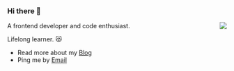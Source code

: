 ### Hi there 👋

<img align="right" src="https://github-readme-stats.vercel.app/api?username=falloutchonny&show_icons=true&icon_color=0366d6&text_color=24292e&bg_color=ffffff&hide_title=true" />

<!--
**FallOutChonny/FallOutChonny** is a ✨ _special_ ✨ repository because its `README.md` (this file) appears on your GitHub profile.

Here are some ideas to get you started:

- 🔭 I’m currently working on ...
- 🌱 I’m currently learning ...
- 👯 I’m looking to collaborate on ...
- 🤔 I’m looking for help with ...
- 💬 Ask me about ...
- 📫 How to reach me: ...
- 😄 Pronouns: ...
- ⚡ Fun fact: ...
-->

A frontend developer and code enthusiast.

Lifelong learner. 😻

- Read more about my [Blog](https://chonny-chu.vercel.app/)
- Ping me by [Email](mailto:mama.whowho@gmail.com)

